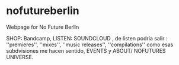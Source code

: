 # nofutureberlin
Webpage for No Future Berlin


SHOP: Bandcamp, 
LISTEN: SOUNDCLOUD , de listen podria salir : ''premieres'', ''mixes'', ''music releases'', ''compilations'' como esas subdvisiones me hacen sentido, 
EVENTS  y ABOUT/ NOFUTURES UNIVERSE. 